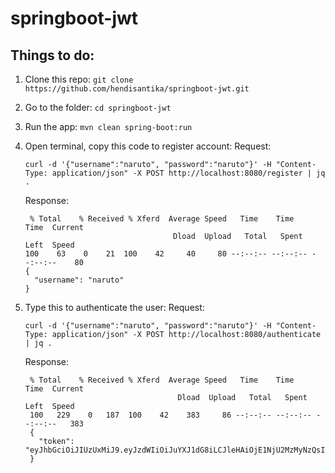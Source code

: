 # springboot-jwt

## Things to do:
1. Clone this repo: `git clone https://github.com/hendisantika/springboot-jwt.git`
2. Go to the folder: `cd springboot-jwt`
3. Run the app: `mvn clean spring-boot:run`
4. Open terminal, copy this code to register account: 
    Request:
    ```
    curl -d '{"username":"naruto", "password":"naruto"}' -H "Content-Type: application/json" -X POST http://localhost:8080/register | jq .
    ```
    
    Response:
    ```
     % Total    % Received % Xferd  Average Speed   Time    Time     Time  Current
                                     Dload  Upload   Total   Spent    Left  Speed
    100    63    0    21  100    42     40     80 --:--:-- --:--:-- --:--:--    80
    {
      "username": "naruto"
    }
    ```
5. Type this to authenticate the user:
   Request:
   ```
   curl -d '{"username":"naruto", "password":"naruto"}' -H "Content-Type: application/json" -X POST http://localhost:8080/authenticate | jq .
   ```
   
   Response:
   ```
    % Total    % Received % Xferd  Average Speed   Time    Time     Time  Current
                                     Dload  Upload   Total   Spent    Left  Speed
    100   229    0   187  100    42    383     86 --:--:-- --:--:-- --:--:--   383
    {
      "token": "eyJhbGciOiJIUzUxMiJ9.eyJzdWIiOiJuYXJ1dG8iLCJleHAiOjE1NjU2MzMyNzQsImlhdCI6MTU2NTYxNTI3NH0.NGRlS0i3VB7GU4_hv9BHHb1wHliqM3t5APrAo7I8mO4DrREqIbIasfgNtF9pzNbwxNHe9L4eLbYBD0ox31swsA"
    }
    ```
    
    